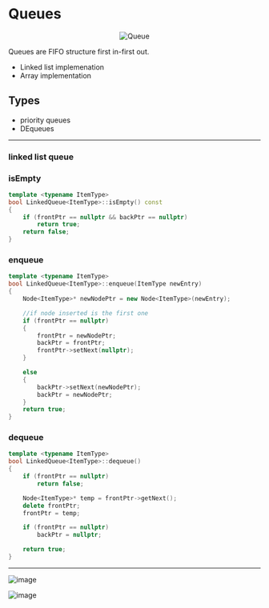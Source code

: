 # Queues

<p align="center">
  <img src="https://github.com/HelanaNady/DataStructure/assets/84867341/d89eb698-df26-44ac-9dea-f3eaec1f10ec" alt="Queue">
</p>

Queues are FIFO structure first in-first out. 

- Linked list implemenation
- Array implementation

## Types 
- priority queues
- DEqueues

-----

### linked list queue

### isEmpty

```cpp
template <typename ItemType>
bool LinkedQueue<ItemType>::isEmpty() const
{
    if (frontPtr == nullptr && backPtr == nullptr)
        return true;
    return false;
}
```

### enqueue

```cpp
template <typename ItemType>
bool LinkedQueue<ItemType>::enqueue(ItemType newEntry)
{
    Node<ItemType>* newNodePtr = new Node<ItemType>(newEntry);

    //if node inserted is the first one
    if (frontPtr == nullptr)
    {
        frontPtr = newNodePtr;
        backPtr = frontPtr;
        frontPtr->setNext(nullptr);
    }

    else
    {
        backPtr->setNext(newNodePtr);
        backPtr = newNodePtr;
    }
    return true;
}
```

### dequeue

```cpp
template <typename ItemType>
bool LinkedQueue<ItemType>::dequeue()
{
    if (frontPtr == nullptr)
        return false;

    Node<ItemType>* temp = frontPtr->getNext();
    delete frontPtr;
    frontPtr = temp;

    if (frontPtr == nullptr) 
        backPtr = nullptr;

    return true;
}
```


----

![image](https://github.com/HelanaNady/DataStructure/assets/84867341/9c7e87d4-50fc-4f7c-b24e-12e4618782f3)

![image](https://github.com/HelanaNady/DataStructure/assets/84867341/1931798a-c0cd-4963-98d6-0ea2fe88c726)
